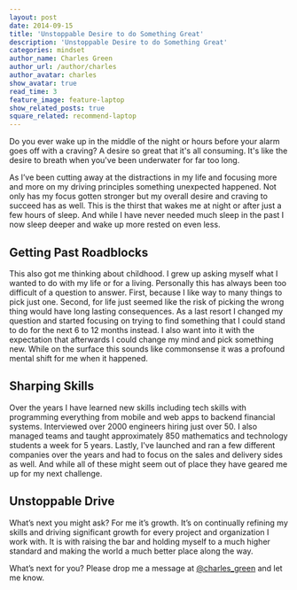 ```yaml
---
layout: post
date: 2014-09-15
title: 'Unstoppable Desire to do Something Great'
description: 'Unstoppable Desire to do Something Great'
categories: mindset
author_name: Charles Green
author_url: /author/charles
author_avatar: charles
show_avatar: true
read_time: 3
feature_image: feature-laptop
show_related_posts: true
square_related: recommend-laptop
---
```


Do you ever wake up in the middle of the night or hours before your alarm goes off with a craving? A desire so great that it's all consuming. It's like the desire to breath when you've been underwater for far too long.

As I’ve been cutting away at the distractions in my life and focusing more and more on my driving principles something unexpected happened. Not only has my focus gotten stronger but my overall desire and craving to succeed has as well.  This is the thirst that wakes me at night or after just a few hours of sleep. And while I have never needed much sleep in the past I now sleep deeper and wake up more rested on even less.  

## Getting Past Roadblocks
This also got me thinking about childhood. I grew up asking myself what I wanted to do with my life or for a living.  Personally this has always been too difficult of a question to answer. First, because I like way to many things to pick just one. Second, for life just seemed like the risk of picking the wrong thing would have long lasting consequences. As a last resort I changed my question and started focusing on trying to find something that I could stand to do for the next 6 to 12 months instead. I also want into it with the expectation that afterwards I could change my mind and pick something new. While on the surface this sounds like commonsense it was a profound mental shift for me when it happened.

## Sharping Skills  
Over the years I have learned new skills including tech skills with programming everything from mobile and web apps to backend financial systems. Interviewed over 2000 engineers hiring just over 50. I also managed teams and taught approximately 850 mathematics and technology students a week for 5 years. Lastly, I've launched and ran a few different companies over the years and had to focus on the sales and delivery sides as well. And while all of these might seem out of place they have geared me up for my next challenge.

## Unstoppable Drive  
What’s next you might ask? For me it’s growth. It’s on continually refining my skills and driving significant growth for every project and organization I work with.  It is with raising the bar and holding myself to a much higher standard and making the world a much better place along the way.

What’s next for you? Please drop me a message at [@charles_green](http://www.twitter.com/charles_green) and let me know.

